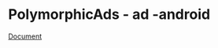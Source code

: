 # PolymorphicAds - ad -android
[Document](https://github.com/FullSpeedInc-SmartPhoneDepartment/PolymorphicAds-ad-android/wiki)
